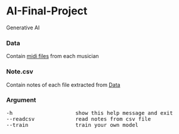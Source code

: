 # AI-Final-Project
Generative AI

### Data
Contain [midi files](http://www.piano-midi.de/midi_files.htm) from each musician

### Note.csv
Contain notes of each file extracted from [Data](https://github.com/Mike1ife/AI-Final-Project/tree/main/Data)

### Argument
<pre>
-h                    show this help message and exit
--readcsv             read notes from csv file
--train               train your own model
</pre>
